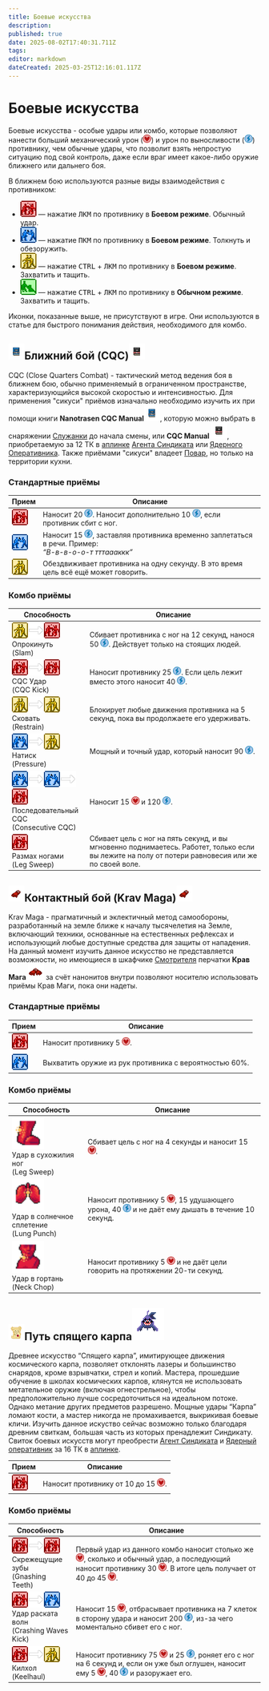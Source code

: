 ```yaml
---
title: Боевые искусства
description: 
published: true
date: 2025-08-02T17:40:31.711Z
tags: 
editor: markdown
dateCreated: 2025-03-25T12:16:01.117Z
---
```


<h1>Боевые искусства</h1>

Боевые искусства - особые удары или комбо, которые позволяют нанести больший механический урон (<img class="ind" src="/guides/cqc/heal.png">) и урон по выносливости (<img class="ind" src="/guides/cqc/energy.png">) противнику, чем обычные удары, что позволит взять непростую ситуацию под свой контроль, даже если враг имеет какое-либо оружие ближнего или дальнего боя.

В ближнем бою используются разные виды взаимодействия с противником:

<ul class="list">
  <li><img src="/guides/cqc/harm.png"> — нажатие <kbd>ЛКМ</kbd> по противнику в <b>Боевом режиме</b>. Обычный удар.</li>
  <li><img src="/guides/cqc/disarm.png"> — нажатие <kbd>ПКМ</kbd> по противнику в <b>Боевом режиме</b>. Толкнуть и обезоружить.</li>
  <li><img src="/guides/cqc/grab.png"> — нажатие <kbd>CTRL</kbd> + <kbd>ЛКМ</kbd> по противнику в <b>Боевом режиме</b>. Захватить и тащить.</li>
  <li><img src="/guides/cqc/help.png"> — нажатие <kbd>CTRL</kbd> + <kbd>ЛКМ</kbd> по противнику в <b>Обычном режиме</b>. Захватить и тащить.</li>
</ul>

<span class="span">Иконки, показанные выше, не присутствуют в игре. Они используются в статье для быстрого понимания действия, необходимого для комбо.</span>

<h2><img src="/roles/command/maid/manual_nt.png">Ближний бой (CQC)<img src="/guides/cqc/cqcsyndi.png"></h2>

CQC (Close Quarters Combat) - тактический метод ведения боя в ближнем бою, обычно применяемый в ограниченном пространстве, характеризующийся высокой скоростью и интенсивностью. Для применения "сикуси" приёмов изначально необходимо изучить их при помощи книги <b>Nanotrasen CQC Manual<img src="/roles/command/maid/manual_nt.png"></b>, которую можно выбрать в снаряжении <a href="">Служанки</a> до начала смены, или <b>CQC Manual <img src="/guides/cqc/cqcsyndi.png"></b>, приобретаемую за 12 ТК в <a href="/guides/uplink">аплинке</a> <a href="/roles/traitor">Агента Синдиката</a> или <a href="/roles/nuclearoperative">Ядерного Оперативника</a>. Также приёмами "сикуси" владеет <a href="/roles/chef">Повар</a>, но только на территории кухни.

<h3>Стандартные приёмы</h3>

<center>
<table class="com">
<thead>
<tr>
<th>Прием</th>
<th>Описание</th>
</tr></thead>
<tr>
<td><img src="/guides/cqc/harm.png"></td>
<td>Наносит 20 <img class="ind" src="/guides/cqc/energy.png">. Наносит дополнительно 10 <img class="ind" src="/guides/cqc/energy.png">, если противник сбит с ног.</td>
</tr>
<tr>
<td><img src="/guides/cqc/disarm.png"></td>
<td>Наносит 15 <img class="ind" src="/guides/cqc/energy.png">, заставляя противника временно заплетаться в речи. Пример:<br>
<i><q>В-в-в-о-о-т тттаааккк</q></i></td>
</tr>
<tr>
<td><img src="/guides/cqc/grab.png"></td>
<td>Обездвиживает противника на одну секунду. В это время цель всё ещё может говорить.</td>
</tr>
</table></center>

<h3>Комбо приёмы</h3>

<center>
<table class="sb">
<thead>
<tr>
<th>Способность</th>
<th>Описание</th>
</tr></thead>
<tr>
<td><img src="/guides/cqc/grab.png"><img src="/guides/cqc/arrow.png"><img src="/guides/cqc/harm.png"> <br> Опрокинуть <br> (Slam)</td>
<td>Сбивает противника с ног на 12 секунд, нанося 50 <img class="ind" src="/guides/cqc/energy.png">. Действует только на стоящих людей.</td>
</tr>
<tr>
<td><img src="/guides/cqc/harm.png"><img src="/guides/cqc/arrow.png"><img src="/guides/cqc/harm.png"> <br> CQC Удар <br> (CQC Kick)</td>
<td>Наносит противнику 25 <img class="ind" src="/guides/cqc/energy.png">. Если цель лежит вместо этого наносит 40 <img class="ind" src="/guides/cqc/energy.png">.</td>
</tr>
<tr>
<td><img src="/guides/cqc/grab.png"><img src="/guides/cqc/arrow.png"><img src="/guides/cqc/grab.png"> <br> Сковать <br> (Restrain)</td>
<td>Блокирует любые движения противника на 5 секунд, пока вы продолжаете его удерживать.</td>
</tr>
<tr>
<td><img src="/guides/cqc/disarm.png"><img src="/guides/cqc/arrow.png"><img src="/guides/cqc/grab.png"> <br> Натиск <br> (Pressure)</td>
<td>Мощный и точный удар, который наносит 90 <img class="ind" src="/guides/cqc/energy.png">.</td>
</tr>
<tr>
<td><img src="/guides/cqc/disarm.png"><img src="/guides/cqc/arrow.png"><img src="/guides/cqc/disarm.png"><img src="/guides/cqc/arrow.png"><img src="/guides/cqc/harm.png"> <br> Последовательный CQC <br> (Consecutive CQC)</td>
<td>Наносит 15 <img class="ind" src="/guides/cqc/heal.png"> и 120 <img class="ind" src="/guides/cqc/energy.png">.</td>
</tr>
<tr>
<td><img src="/guides/cqc/harm.png"> <br> Размах ногами <br> (Leg Sweep)</td>
<td>Сбивает цель с ног на пять секунд, и вы мгновенно поднимаетесь. Работет, только если вы лежите на полу от потери равновесия или же по своей воле.</td>
</tr>
</table></center>

<h2><img src="/guides/cqc/krma.png">Контактный бой (Krav Maga)<img src="/guides/cqc/krma.png" class="reverse"></h2>

Krav Maga - прагматичный и эклектичный метод самообороны, разработанный на земле ближе к началу тысячелетия на Земле, включающий техники, основанные на естественных рефлексах и использующий любые доступные средства для защиты от нападения. На данный момент изучить данное искусство не представляется возможности, но имеющиеся в шкафчике <a href="/roles/warden">Смотрителя</a> перчатки <b>Крав Мага <img src="/guides/cqc/kravmaga.png"></b> за счёт нанонитов внутри позволяют носителю использовать приёмы Крав Маги, пока они надеты.

<h3>Стандартные приёмы</h3>

<center>
<table class="com">
<thead>
<tr>
<th>Прием</th>
<th>Описание</th>
</tr></thead>
<tr>
<td><img src="/guides/cqc/harm.png"></td>
<td>Наносит противнику 5 <img class="ind" src="/guides/cqc/heal.png">.</td>
</tr>
<tr>
<td><img src="/guides/cqc/disarm.png"></td>
<td>Выхватить оружие из рук противника с вероятностью 60%.</td>
</tr>
</table></center>

<h3>Комбо приёмы</h3>

<center>
<table class="sb img64">
<thead>
<tr>
<th>Способность</th>
<th>Описание</th>
</tr></thead>
<tr>
<td><img src="/guides/cqc/legsweep.png" width="64" height="64"> <br> Удар в сухожилия ног <br> (Leg Sweep)</td>
<td>Сбивает цель с ног на 4 секунды и наносит 15 <img class="ind" src="/guides/cqc/heal.png">.</td>
</tr>
<tr>
<td><img src="/guides/cqc/lungpunch.png" width="64" height="64"><br> Удар в солнечное сплетение <br> (Lung Punch)</td>
<td>Наносит противнику 5 <img class="ind" src="/guides/cqc/heal.png">, 15 удушающего урона, 40 <img class="ind" src="/guides/cqc/energy.png"> и не даёт ему дышать в течение 10 секунд.</td>
</tr>
<tr>
<td><img src="/guides/cqc/neckchop.png" width="64" height="64"><br> Удар в гортань <br> (Neck Chop)</td>
<td>Наносит противнику 5 <img class="ind" src="/guides/cqc/heal.png"> и не даёт цели говорить на протяжении 20-ти секунд.</td>
</tr>
</table></center>

<h2><img src="/guides/cqc/mysteriousscroll.png">Путь спящего карпа<img src="/guides/cqc/carp.gif"></h2>

Древнее искусство “Спящего карпа”, имитирующее движения космического карпа, позволяет отклонять лазеры и большинство снарядов, кроме взрывчатки, стрел и копий. Мастера, прошедшие обучение в школах космических карпов, клянутся не использовать метательное оружие (включая огнестрельное), чтобы предположительно лучше сосредоточиться на идеальном потоке. Однако метание других предметов разрешено. Мощные удары “Карпа” ломают кости, а мастер никогда не промахивается, выкрикивая боевые кличи. Изучить данное искуство сейчас возможно только благодаря древним свиткам, большая часть из которых пренадлежит Синдикату. Свиток боевых искусств могут преобрести <a href="/roles/traitor">Агент Синдиката</a> и <a href="/roles/nuclearoperative">Ядерный оперативник</a> за 16 ТК в <a href="/guides/uplink">аплинке</a>.

<center>
<table class="com">
<thead>
<tr>
<th>Прием</th>
<th>Описание</th>
</tr></thead>
<tr>
<td><img src="/guides/cqc/harm.png"></td>
<td>Наносит противнику от 10 до 15 <img class="ind" src="/guides/cqc/heal.png">.</td>
</tr>
</table></center>

<h3>Комбо приёмы</h3>

<center>
<table class="sb">
<thead>
<tr>
<th>Способность</th>
<th>Описание</th>
</tr></thead>
<tr>
<td><img src="/guides/cqc/harm.png"><img src="/guides/cqc/arrow.png"><img src="/guides/cqc/harm.png"> <br> Скрежещущие зубы <br> (Gnashing Teeth)</td>
<td>Первый удар из данного комбо наносит столько же <img class="ind" src="/guides/cqc/heal.png">, сколько и обычный удар, а последующий наносит противнику 30 <img class="ind" src="/guides/cqc/heal.png">. В итоге цель получает от 40 до 45 <img class="ind" src="/guides/cqc/heal.png">.</td>
</tr>
<tr>
<td><img src="/guides/cqc/harm.png"><img src="/guides/cqc/arrow.png"><img src="/guides/cqc/disarm.png"> <br> Удар раската волн <br> (Crashing Waves Kick)</td>
<td>Наносит 15 <img class="ind" src="/guides/cqc/heal.png">, отбрасывает противника на 7 клеток в сторону удара и наносит 200 <img class="ind" src="/guides/cqc/energy.png">, из-за чего моментально сбивет его с ног.</td>
</tr>
<tr>
<td><img src="/guides/cqc/harm.png"><img src="/guides/cqc/arrow.png"><img src="/guides/cqc/grab.png"> <br> Килхол <br> (Keelhaul)</td>
<td>Наносит противнику 75 <img class="ind" src="/guides/cqc/heal.png"> и 25 <img class="ind" src="/guides/cqc/energy.png">, роняет его с ног на 6 секунд и, если он  уже был оглушен, наносит ему 5 <img class="ind" src="/guides/cqc/heal.png">, 40 <img class="ind" src="/guides/cqc/energy.png"> и разоружает его.</td>
</tr>
</table></center>